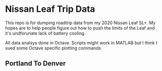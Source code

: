 # Nissan Leaf Trip Data

This repo is for dumping roadtrip data from my 2020 Nissan Leaf SL+. My hopes are to help people figure out how to push the limits of the Leaf and it's undforunate lack of battery cooling. 

All data analsys done in Octave. Scripts might work in MATLAB but I think I sued some Octave specific plotting commands.

## Portland To Denver
